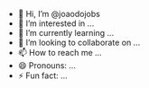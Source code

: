 - 👋 Hi, I’m @joaodojobs
- 👀 I’m interested in ...
- 🌱 I’m currently learning ...
- 💞️ I’m looking to collaborate on ...
- 📫 How to reach me ...
- 😄 Pronouns: ...
- ⚡ Fun fact: ...

<!---
joaodojobs/joaodojobs is a ✨ special ✨ repository because its `README.md` (this file) appears on your GitHub profile.
You can click the Preview link to take a look at your changes.
--->
